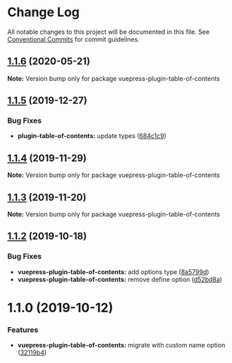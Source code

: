 # Change Log

All notable changes to this project will be documented in this file.
See [Conventional Commits](https://conventionalcommits.org) for commit guidelines.

## [1.1.6](https://github.com/vuepress/vuepress-community/compare/vuepress-plugin-table-of-contents@1.1.5...vuepress-plugin-table-of-contents@1.1.6) (2020-05-21)

**Note:** Version bump only for package vuepress-plugin-table-of-contents

## [1.1.5](https://github.com/vuepress/vuepress-community/compare/vuepress-plugin-table-of-contents@1.1.4...vuepress-plugin-table-of-contents@1.1.5) (2019-12-27)

### Bug Fixes

- **plugin-table-of-contents:** update types ([684c1c9](https://github.com/vuepress/vuepress-community/commit/684c1c960130496d791478a6b8590674f182c689))

## [1.1.4](https://github.com/vuepress/vuepress-community/compare/vuepress-plugin-table-of-contents@1.1.3...vuepress-plugin-table-of-contents@1.1.4) (2019-11-29)

**Note:** Version bump only for package vuepress-plugin-table-of-contents

## [1.1.3](https://github.com/vuepress/vuepress-community/compare/vuepress-plugin-table-of-contents@1.1.2...vuepress-plugin-table-of-contents@1.1.3) (2019-11-20)

**Note:** Version bump only for package vuepress-plugin-table-of-contents

## [1.1.2](https://github.com/vuepress/vuepress-community/compare/vuepress-plugin-table-of-contents@1.1.0...vuepress-plugin-table-of-contents@1.1.2) (2019-10-18)

### Bug Fixes

- **vuepress-plugin-table-of-contents:** add options type ([8a5799d](https://github.com/vuepress/vuepress-community/commit/8a5799d8e40d4d7d15c6dbe4c9c3998ee45dc347))
- **vuepress-plugin-table-of-contents:** remove define option ([d52bd8a](https://github.com/vuepress/vuepress-community/commit/d52bd8a777e7539677450c1e48a0ccc9ef8dca98))

# 1.1.0 (2019-10-12)

### Features

- **vuepress-plugin-table-of-contents:** migrate with custom name option ([32119b4](https://github.com/vuepress/vuepress-community/commit/32119b4))
